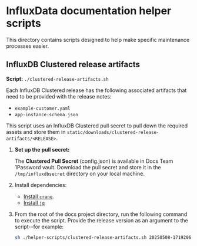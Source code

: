 # InfluxData documentation helper scripts

This directory contains scripts designed to help make specific maintenance
processes easier.

## InfluxDB Clustered release artifacts

**Script:** `./clustered-release-artifacts.sh`

Each InfluxDB Clustered release has the following associated artifacts that need
to be provided with the release notes:

- `example-customer.yaml`
- `app-instance-schema.json`

This script uses an InfluxDB Clustered pull secret to pull down the required
assets and store them in `static/downloads/clustered-release-artifacts/<RELEASE>`.

1.  **Set up the pull secret:**

    The **Clustered Pull Secret** (config.json) is available in Docs Team
    1Password vault. Download the pull secret and store it in the
    `/tmp/influxdbsecret` directory on your local machine.

2.  Install dependencies:
    
    - [Install `crane`](https://github.com/google/go-containerregistry/tree/main/cmd/crane#installation).
    - [Install `jq`](https://jqlang.org/download/)

3.  From the root of the docs project directory, run the following command to
    execute the script. Provide the release version as an argument to the
    script--for example:

    ```sh
    sh ./helper-scripts/clustered-release-artifacts.sh 20250508-1719206
    ```
